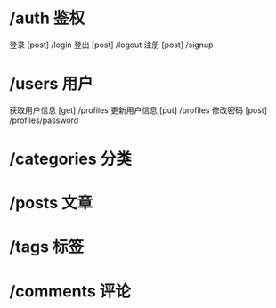 
# /auth 鉴权
登录 [post] /login
登出 [post] /logout
注册 [post] /signup

# /users 用户
获取用户信息 [get] /profiles
更新用户信息 [put] /profiles
修改密码 [post] /profiles/password

# /categories 分类

# /posts 文章

# /tags 标签

# /comments 评论


